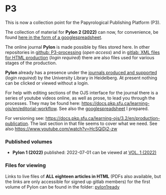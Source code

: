 # P3
This is now a collection point for the Papyrological Publishing Platform (P3). 

The collection of material for **Pylon 2 (2022)** can now, for convenience, be found [here in the form of a googlespreadsheet](https://docs.google.com/spreadsheets/d/1UGFvjVt8KOZOfwsZCRbaH-jGoAorzKbmBCmWzv3acCM/edit#gid=0).

The online journal **Pylon** is made possible by files stored here. In other repositories in [github: P3-processing](https://github.com/hcayless/P3-processing) (_open access_) and in [gitlab: XML files for HTML production](https://gitlab.ub.uni-heidelberg.de/verlag/PapyrologicalPublicationPlatform/-/tree/master/epidoc) (_login required_) there are also files used for various stages of the production.

**Pylon** already has a presence under the [journals produced and supported](https://journals.ub.uni-heidelberg.de/index.php/pylon/login) (_login required_) by the University Library in Heidelberg.  At present nothing can be clicked or viewed without a login. 

For help with editing sections of the OJS interface for the journal there is a series of youtube videos online, as well as prose, to lead you through the processes. They may be found here: https://docs.pkp.sfu.ca/learning-ojs/en/editorial-workflow. See also the [googlespreadsheet](https://docs.google.com/spreadsheets/d/1bZDLZgtBR_2g4kMSnWHUfl92Pon8Y1nkhvb0yU2BYkc/edit#gid=0) I prepared.

For versioning see: https://docs.pkp.sfu.ca/learning-ojs/3.2/en/production-publication. The last section in that file seems to cover what we need. See also https://www.youtube.com/watch?v=HcSQiDj2-zw

### Published volumes

- **Pylon 1 (2022)** published: 2022-07-01 can be viewed at [VOL. 1 (2022)](https://journals.ub.uni-heidelberg.de/index.php/pylon/issue/view/6131)

### Files for viewing
Links to live files of **ALL eighteen articles in HTML** (PDFs also available, but the links are only accessible for signed up gitlab members) for the first volume of Pylon can be found in the folder: [pylon1ready](https://github.com/jcowey/P3/blob/master/pylon/pylon1ready/list.md)
